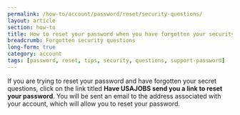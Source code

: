 ```yaml
---
permalink: /how-to/account/password/reset/security-questions/
layout: article
section: how-to
title: How to reset your password when you have forgotten your security questions
breadcrumb: Forgotten security questions
long-form: true
category: account
tags: [password, reset, tips, security, questions, support-password]
---
```


If you are trying to reset your password and have forgotten your secret questions, click on the link titled **Have USAJOBS send you a link to reset your password**. You will be sent an email to the address associated with your account, which will allow you to reset your password.
